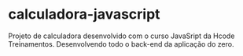 # calculadora-javascript
Projeto de calculadora  desenvolvido com o curso JavaSript da Hcode Treinamentos. Desenvolvendo todo o back-end da aplicação do zero. 
